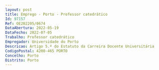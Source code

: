 ```yaml
--- 
layout: post
title: Emprego - Porto - Professor catedrático
Id: 97157
Ref: OE202205/0674
DataAbertura: 2022-05-19
DataFecho: 2022-07-05
Trabalho: Professor catedrático
Empregador: Universidade do Porto
Descricao: Artigo 5.º do Estatuto da Carreira Docente Universitária
CodigoPostal: 4200-465 PORTO
Concelho: Porto
Distrito: Porto
--- 
```

